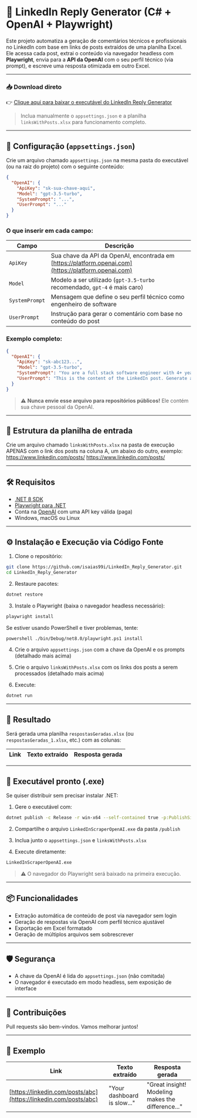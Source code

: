 # 💬 LinkedIn Reply Generator (C# + OpenAI + Playwright)

Este projeto automatiza a geração de comentários técnicos e profissionais no LinkedIn com base em links de posts extraídos de uma planilha Excel. Ele acessa cada post, extrai o conteúdo via navegador headless com **Playwright**, envia para a **API da OpenAI** com o seu perfil técnico (via prompt), e escreve uma resposta otimizada em outro Excel.

---

### 📥 Download direto

👉 [Clique aqui para baixar o executável do LinkedIn Reply Generator](https://github.com/isaias99i/LinkedIn_Reply_Generator/releases/download/v1.0.0/publish.zip)

> Inclua manualmente o `appsettings.json` e a planilha `linksWithPosts.xlsx` para funcionamento completo.

---

## 🔐 Configuração (`appsettings.json`)

Crie um arquivo chamado `appsettings.json` na mesma pasta do executável (ou na raiz do projeto) com o seguinte conteúdo:

```json
{
  "OpenAI": {
    "ApiKey": "sk-sua-chave-aqui",
    "Model": "gpt-3.5-turbo",
    "SystemPrompt": "...",
    "UserPrompt": "..."
  }
}
```

### O que inserir em cada campo:

| Campo          | Descrição                                                                                            |
| -------------- | ---------------------------------------------------------------------------------------------------- |
| `ApiKey`       | Sua chave da API da OpenAI, encontrada em [https://platform.openai.com](https://platform.openai.com) |
| `Model`        | Modelo a ser utilizado (`gpt-3.5-turbo` recomendado, `gpt-4` é mais caro)                            |
| `SystemPrompt` | Mensagem que define o seu perfil técnico como engenheiro de software                                 |
| `UserPrompt`   | Instrução para gerar o comentário com base no conteúdo do post                                       |

### Exemplo completo:

```json
{
  "OpenAI": {
    "ApiKey": "sk-abc123...",
    "Model": "gpt-3.5-turbo",
    "SystemPrompt": "You are a full stack software engineer with 4+ years of experience in .NET, 2+ years with React, and solid practice with Flutter in personal projects. You’ve built scalable APIs, worked with microservices, and applied clean architecture and clean code principles. Your comments are clear, respectful and add technical value.",
    "UserPrompt": "This is the content of the LinkedIn post. Generate a short and professional comment in English (B2 level). Make it valuable to the author, technically relevant, and friendly — something that encourages professional conversation."
  }
}
```

> ⚠️ **Nunca envie esse arquivo para repositórios públicos!** Ele contém sua chave pessoal da OpenAI.

---

## 📁 Estrutura da planilha de entrada

Crie um arquivo chamado `linksWithPosts.xlsx` na pasta de execução APENAS com o link dos posts na coluna A, um abaixo do outro, exemplo:
https://www.linkedin.com/posts/
https://www.linkedin.com/posts/

---

## 🛠️ Requisitos

* [.NET 8 SDK](https://dotnet.microsoft.com/en-us/download)
* [Playwright para .NET](https://playwright.dev/dotnet/)
* Conta na [OpenAI](https://platform.openai.com/account/api-keys) com uma API key válida (paga)
* Windows, macOS ou Linux

---

## ⚙️ Instalação e Execução via Código Fonte

1. Clone o repositório:

```bash
git clone https://github.com/isaias99i/LinkedIn_Reply_Generator.git
cd LinkedIn_Reply_Generator
```

2. Restaure pacotes:

```bash
dotnet restore
```

3. Instale o Playwright (baixa o navegador headless necessário):

```bash
playwright install
```

Se estiver usando PowerShell e tiver problemas, tente:

```bash
powershell ./bin/Debug/net8.0/playwright.ps1 install
```

4. Crie o arquivo `appsettings.json` com a chave da OpenAI e os prompts (detalhado mais acima)

5. Crie o arquivo `linksWithPosts.xlsx` com os links dos posts a serem processados (detalhado mais acima)

6. Execute:

```bash
dotnet run
```

---

## 📄 Resultado

Será gerada uma planilha `respostasGeradas.xlsx` (ou `respostasGeradas_1.xlsx`, etc.) com as colunas:

| Link | Texto extraído | Resposta gerada |
| ---- | -------------- | --------------- |

---

## 🚀 Executável pronto (.exe)

Se quiser distribuir sem precisar instalar .NET:

1. Gere o executável com:

```bash
dotnet publish -c Release -r win-x64 --self-contained true -p:PublishSingleFile=true -o ./publish
```

2. Compartilhe o arquivo `LinkedInScraperOpenAI.exe` da pasta `/publish`

3. Inclua junto o `appsettings.json` e `linksWithPosts.xlsx`

4. Execute diretamente:

```bash
LinkedInScraperOpenAI.exe
```

> ⚠️ O navegador do Playwright será baixado na primeira execução.

---

## 📦 Funcionalidades

* Extração automática de conteúdo de post via navegador sem login
* Geração de respostas via OpenAI com perfil técnico ajustável
* Exportação em Excel formatado
* Geração de múltiplos arquivos sem sobrescrever

---

## 🛡️ Segurança

* A chave da OpenAI é lida do `appsettings.json` (não comitada)
* O navegador é executado em modo headless, sem exposição de interface

---

## 🤝 Contribuições

Pull requests são bem-vindos. Vamos melhorar juntos!

---

## 🔎 Exemplo

| Link                                                             | Texto extraído               | Resposta gerada                                   |
| ---------------------------------------------------------------- | ---------------------------- | ------------------------------------------------- |
| [https://linkedin.com/posts/abc](https://linkedin.com/posts/abc) | "Your dashboard is slow\..." | "Great insight! Modeling makes the difference..." |
